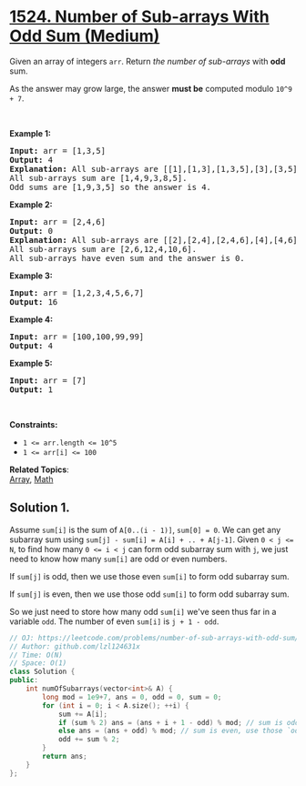 # [1524. Number of Sub-arrays With Odd Sum (Medium)](https://leetcode.com/problems/number-of-sub-arrays-with-odd-sum/)

<p>Given an array of integers <code>arr</code>. Return <em>the number of sub-arrays</em> with <strong>odd</strong> sum.</p>

<p>As the answer may grow large, the answer&nbsp;<strong>must be</strong>&nbsp;computed modulo&nbsp;<code>10^9 + 7</code>.</p>

<p>&nbsp;</p>
<p><strong>Example 1:</strong></p>

<pre><strong>Input:</strong> arr = [1,3,5]
<strong>Output:</strong> 4
<strong>Explanation:</strong> All sub-arrays are [[1],[1,3],[1,3,5],[3],[3,5],[5]]
All sub-arrays sum are [1,4,9,3,8,5].
Odd sums are [1,9,3,5] so the answer is 4.
</pre>

<p><strong>Example 2:</strong></p>

<pre><strong>Input:</strong> arr = [2,4,6]
<strong>Output:</strong> 0
<strong>Explanation:</strong> All sub-arrays are [[2],[2,4],[2,4,6],[4],[4,6],[6]]
All sub-arrays sum are [2,6,12,4,10,6].
All sub-arrays have even sum and the answer is 0.
</pre>

<p><strong>Example 3:</strong></p>

<pre><strong>Input:</strong> arr = [1,2,3,4,5,6,7]
<strong>Output:</strong> 16
</pre>

<p><strong>Example 4:</strong></p>

<pre><strong>Input:</strong> arr = [100,100,99,99]
<strong>Output:</strong> 4
</pre>

<p><strong>Example 5:</strong></p>

<pre><strong>Input:</strong> arr = [7]
<strong>Output:</strong> 1
</pre>

<p>&nbsp;</p>
<p><strong>Constraints:</strong></p>

<ul>
	<li><code>1 &lt;= arr.length &lt;= 10^5</code></li>
	<li><code>1 &lt;= arr[i] &lt;= 100</code></li>
</ul>

**Related Topics**:  
[Array](https://leetcode.com/tag/array/), [Math](https://leetcode.com/tag/math/)

## Solution 1.

Assume `sum[i]` is the sum of `A[0..(i - 1)]`, `sum[0] = 0`. We can get any subarray sum using `sum[j] - sum[i] = A[i] + .. + A[j-1]`. Given `0 < j <= N`, to find how many `0 <= i < j` can form odd subarray sum with `j`, we just need to know how many `sum[i]` are odd or even numbers.

If `sum[j]` is odd, then we use those even `sum[i]` to form odd subarray sum.

If `sum[j]` is even, then we use those odd `sum[i]` to form odd subarray sum.

So we just need to store how many odd `sum[i]` we've seen thus far in a variable `odd`. The number of even `sum[i]` is `j + 1 - odd`.

```cpp
// OJ: https://leetcode.com/problems/number-of-sub-arrays-with-odd-sum/
// Author: github.com/lzl124631x
// Time: O(N)
// Space: O(1)
class Solution {
public:
    int numOfSubarrays(vector<int>& A) {
        long mod = 1e9+7, ans = 0, odd = 0, sum = 0;
        for (int i = 0; i < A.size(); ++i) {
            sum += A[i];
            if (sum % 2) ans = (ans + i + 1 - odd) % mod; // sum is odd, use those `i + 1 - odd` even numbers to form odd subarray sums.
            else ans = (ans + odd) % mod; // sum is even, use those `odd` odd numbers to form odd subarray sums.
            odd += sum % 2;
        }
        return ans;
    }
};
```